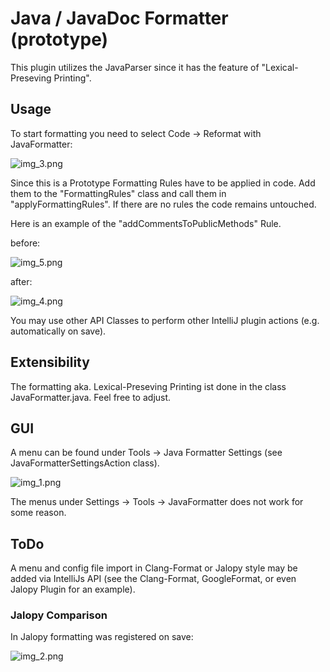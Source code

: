 # Java / JavaDoc Formatter (prototype)

This plugin utilizes the JavaParser since it has the feature of "Lexical-Preseving Printing".

## Usage
To start formatting you need to select Code -> Reformat with JavaFormatter:

![img_3.png](img_3.png)

Since this is a Prototype Formatting Rules have to be applied in code. Add them to the "FormattingRules" class and call them in "applyFormattingRules". If there are no rules the code remains untouched.

Here is an example of the "addCommentsToPublicMethods" Rule.

before:

![img_5.png](img_5.png)

after:

![img_4.png](img_4.png)

You may use other API Classes to perform other IntelliJ plugin actions (e.g. automatically on save).

## Extensibility

The formatting aka. Lexical-Preseving Printing ist done in the class JavaFormatter.java. Feel free to adjust.

## GUI
A menu can be found under Tools -> Java Formatter Settings (see JavaFormatterSettingsAction class).

![img_1.png](img_1.png)

The menus under Settings -> Tools -> JavaFormatter does not work for some reason.

## ToDo
A menu and config file import in Clang-Format or Jalopy style may be added via IntelliJs API (see the Clang-Format, GoogleFormat, or even Jalopy Plugin for an example).

### Jalopy Comparison
In Jalopy formatting was registered on save:

![img_2.png](img_2.png)